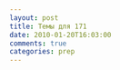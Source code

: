 ```yaml
---
layout: post
title: Темы для 171
date: 2010-01-20T16:03:00
comments: true
categories: prep
---
```


